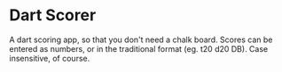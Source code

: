 # Dart Scorer

A dart scoring app, so that you don't need a chalk board. Scores can be entered as numbers, or in the traditional format (eg. t20 d20 DB). Case insensitive, of course.
